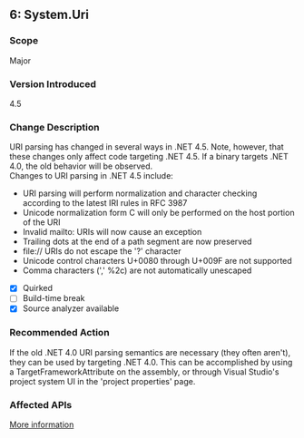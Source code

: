 ## 6: System.Uri

### Scope
Major

### Version Introduced
4.5

### Change Description

URI parsing has changed in several ways in .NET 4.5. Note, however, that these changes only affect code targeting .NET 4.5. If a binary targets .NET 4.0, the old behavior will be observed.  
Changes to URI parsing in .NET 4.5 include:<ul><li>URI parsing will perform normalization and character checking according to the latest IRI rules in RFC 3987</li><li>Unicode normalization form C will only be performed on the host portion of the URI</li><li>Invalid mailto: URIs will now cause an exception</li><li>Trailing dots at the end of a path segment are now preserved</li><li>file:// URIs do not escape the '?' character</li><li>Unicode control characters U+0080 through U+009F are not supported</li><li>Comma characters (',' %2c) are not automatically unescaped</li></ul>

- [x] Quirked
- [ ] Build-time break
- [x] Source analyzer available

### Recommended Action
If the old .NET 4.0 URI parsing semantics are necessary (they often aren't), they can be used by targeting .NET 4.0. This can be accomplished by using a TargetFrameworkAttribute on the assembly, or through Visual Studio's project system UI in the 'project properties' page.

### Affected APIs
[More information](https://msdn.microsoft.com/en-us/library/hh367887\(v=vs.110\).aspx#core)

<!--
    ### Notes
    Changes IRI parsing, requires access to parameters to detect
    Source analyzer status: Pri 1, source done (AlPopa)
-->


